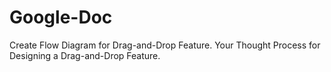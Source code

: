 # Google-Doc
Create Flow Diagram for Drag-and-Drop Feature. Your Thought Process for Designing a Drag-and-Drop Feature.
